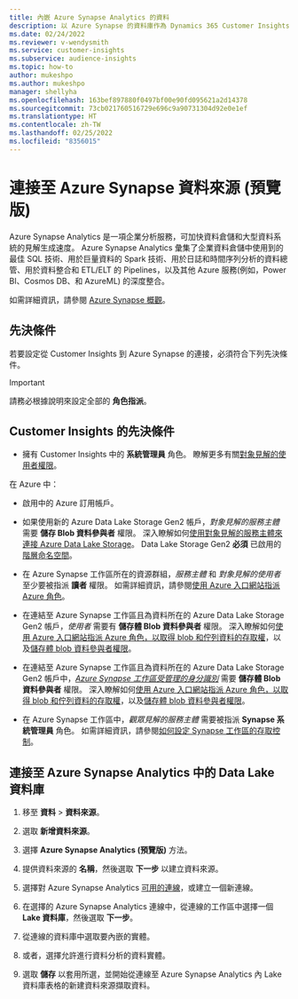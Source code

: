 ```yaml
---
title: 內嵌 Azure Synapse Analytics 的資料
description: 以 Azure Synapse 的資料庫作為 Dynamics 365 Customer Insights 的資料來源。
ms.date: 02/24/2022
ms.reviewer: v-wendysmith
ms.service: customer-insights
ms.subservice: audience-insights
ms.topic: how-to
author: mukeshpo
ms.author: mukeshpo
manager: shellyha
ms.openlocfilehash: 163bef897880f0497bf00e90fd095621a2d14378
ms.sourcegitcommit: 73cb021760516729e696c9a90731304d92e0e1ef
ms.translationtype: HT
ms.contentlocale: zh-TW
ms.lasthandoff: 02/25/2022
ms.locfileid: "8356015"
---
```

# <a name="connect-an-azure-synapse-data-source-preview"></a>連接至 Azure Synapse 資料來源 (預覽版)

Azure Synapse Analytics 是一項企業分析服務，可加快資料倉儲和大型資料系統的見解生成速度。 Azure Synapse Analytics 彙集了企業資料倉儲中使用到的最佳 SQL 技術、用於巨量資料的 Spark 技術、用於日誌和時間序列分析的資料總管、用於資料整合和 ETL/ELT 的 Pipelines，以及其他 Azure 服務(例如，Power BI、Cosmos DB、和 AzureML) 的深度整合。

如需詳細資訊，請參閱 [Azure Synapse 概觀](/azure/synapse-analytics/overview-what-is)。

## <a name="prerequisites"></a>先決條件

若要設定從 Customer Insights 到 Azure Synapse 的連接，必須符合下列先決條件。

> [!IMPORTANT]
> 請務必根據說明來設定全部的 **角色指派**。  

## <a name="prerequisites-in-customer-insights"></a>Customer Insights 的先決條件

* 擁有 Customer Insights 中的 **系統管理員** 角色。 瞭解更多有關[對象見解的使用者權限](permissions.md#assign-roles-and-permissions)。

在 Azure 中： 

- 啟用中的 Azure 訂用帳戶。

- 如果使用新的 Azure Data Lake Storage Gen2 帳戶，*對象見解的服務主體* 需要 **儲存 Blob 資料參與者** 權限。 深入瞭解如何[使用對象見解的服務主體來連接 Azure Data Lake Storage](connect-service-principal.md)。 Data Lake Storage Gen2 **必須** 已啟用的[階層命名空間](/azure/storage/blobs/data-lake-storage-namespace)。

- 在 Azure Synapse 工作區所在的資源群組，*服務主體* 和 *對象見解的使用者* 至少要被指派 **讀者** 權限。 如需詳細資訊，請參閱[使用 Azure 入口網站指派 Azure 角色](/azure/role-based-access-control/role-assignments-portal)。

- 在連結至 Azure Synapse 工作區且為資料所在的 Azure Data Lake Storage Gen2 帳戶，*使用者* 需要有 **儲存體 Blob 資料參與者** 權限。 深入瞭解如何[使用 Azure 入口網站指派 Azure 角色，以取得 blob 和佇列資料的存取權](/azure/storage/common/storage-auth-aad-rbac-portal)，以及[儲存體 blob 資料參與者權限](/azure/role-based-access-control/built-in-roles#storage-blob-data-contributor)。

- 在連結至 Azure Synapse 工作區且為資料所在的 Azure Data Lake Storage Gen2 帳戶中，*[Azure Synapse 工作區受管理的身分識別](/azure/synapse-analytics/security/synapse-workspace-managed-identity)* 需要 **儲存體 Blob 資料參與者** 權限。 深入瞭解如何[使用 Azure 入口網站指派 Azure 角色，以取得 blob 和佇列資料的存取權](/azure/storage/common/storage-auth-aad-rbac-portal)，以及[儲存體 blob 資料參與者權限](/azure/role-based-access-control/built-in-roles#storage-blob-data-contributor)。

- 在 Azure Synapse 工作區中，*觀眾見解的服務主體* 需要被指派 **Synapse 系統管理員** 角色。 如需詳細資訊，請參閱[如何設定 Synapse 工作區的存取控制](/azure/synapse-analytics/security/how-to-set-up-access-control)。

## <a name="connect-to-data-lake-databases-in-azure-synapse-analytics"></a>連接至 Azure Synapse Analytics 中的 Data Lake 資料庫

1. 移至 **資料** > **資料來源**。

1. 選取 **新增資料來源**。

1. 選擇 **Azure Synapse Analytics (預覽版)** 方法。

1. 提供資料來源的 **名稱**，然後選取 **下一步** 以建立資料來源。 

1. 選擇對 Azure Synapse Analytics [可用的連線](connections.md)，或建立一個新連線。

1. 在選擇的 Azure Synapse Analytics 連線中，從連線的工作區中選擇一個 **Lake 資料庫**，然後選取 **下一步**。

1. 從連線的資料庫中選取要內嵌的實體。 

1. 或者，選擇允許進行資料分析的資料實體。 

1. 選取 **儲存** 以套用所選，並開始從連線至 Azure Synapse Analytics 內 Lake 資料庫表格的新建資料來源擷取資料。
